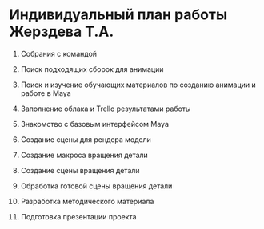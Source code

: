 # Индивидуальный план работы Жерздева Т.А.

1) Собрания с командой

2) Поиск подходящих сборок для анимации

3) Поиск и изучение обучающих материалов по созданию анимации и работе в Maya

4) Заполнение облака и Trello результатами работы

5) Знакомство с базовым интерфейсом Maya

6) Создание сцены для рендера модели

7) Создание макроса вращения детали

8) Создание сцены вращения детали

9) Обработка готовой сцены вращения детали

10) Разработка методического материала

11) Подготовка презентации проекта
